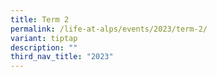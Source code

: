 ```yaml
---
title: Term 2
permalink: /life-at-alps/events/2023/term-2/
variant: tiptap
description: ""
third_nav_title: "2023"
---
```

